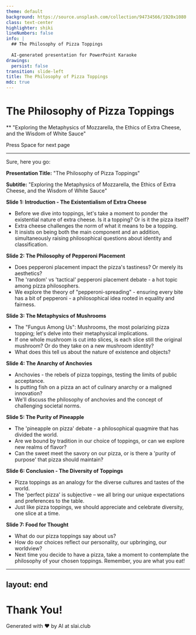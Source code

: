 ```yaml
---
theme: default
background: https://source.unsplash.com/collection/94734566/1920x1080
class: text-center
highlighter: shiki
lineNumbers: false
info: |
  ## The Philosophy of Pizza Toppings
  
  AI-generated presentation for PowerPoint Karaoke
drawings:
  persist: false
transition: slide-left
title: The Philosophy of Pizza Toppings
mdc: true
---
```


# The Philosophy of Pizza Toppings

** "Exploring the Metaphysics of Mozzarella, the Ethics of Extra Cheese, and the Wisdom of White Sauce"

<div class="pt-12">
  <span @click="$slidev.nav.next" class="px-2 py-1 rounded cursor-pointer" hover="bg-white bg-opacity-10">
    Press Space for next page <carbon:arrow-right class="inline"/>
  </span>
</div>

<div class="abs-br m-6 flex gap-2">
  <a href="https://github.com/beevelop/slai.club" target="_blank" alt="GitHub"
    class="text-xl slidev-icon-btn opacity-50 !border-none !hover:text-white">
    <carbon-logo-github />
  </a>
</div>

---

Sure, here you go: 

**Presentation Title:** "The Philosophy of Pizza Toppings"

**Subtitle:** "Exploring the Metaphysics of Mozzarella, the Ethics of Extra Cheese, and the Wisdom of White Sauce"

**Slide 1: Introduction - The Existentialism of Extra Cheese**
- Before we dive into toppings, let's take a moment to ponder the existential nature of extra cheese. Is it a topping? Or is it the pizza itself? 
- Extra cheese challenges the norm of what it means to be a topping.
- It insists on being both the main component and an addition, simultaneously raising philosophical questions about identity and classification.

**Slide 2: The Philosophy of Pepperoni Placement**
- Does pepperoni placement impact the pizza's tastiness? Or merely its aesthetics?
- The 'random' vs 'tactical' pepperoni placement debate - a hot topic among pizza philosophers.
- We explore the theory of "pepperoni-spreading" - ensuring every bite has a bit of pepperoni - a philosophical idea rooted in equality and fairness.

**Slide 3: The Metaphysics of Mushrooms**
- The "Fungus Among Us": Mushrooms, the most polarizing pizza topping; let's delve into their metaphysical implications.
- If one whole mushroom is cut into slices, is each slice still the original mushroom? Or do they take on a new mushroom identity?
- What does this tell us about the nature of existence and objects? 

**Slide 4: The Anarchy of Anchovies**
- Anchovies - the rebels of pizza toppings, testing the limits of public acceptance.
- Is putting fish on a pizza an act of culinary anarchy or a maligned innovation?
- We'll discuss the philosophy of anchovies and the concept of challenging societal norms.

**Slide 5: The Purity of Pineapple**
- The 'pineapple on pizza' debate - a philosophical quagmire that has divided the world.
- Are we bound by tradition in our choice of toppings, or can we explore new realms of flavor? 
- Can the sweet meet the savory on our pizza, or is there a 'purity of purpose' that pizza should maintain?

**Slide 6: Conclusion - The Diversity of Toppings**
- Pizza toppings as an analogy for the diverse cultures and tastes of the world.
- The 'perfect pizza' is subjective – we all bring our unique expectations and preferences to the table.
- Just like pizza toppings, we should appreciate and celebrate diversity, one slice at a time. 

**Slide 7: Food for Thought**
- What do our pizza toppings say about us?
- How do our choices reflect our personality, our upbringing, our worldview?
- Next time you decide to have a pizza, take a moment to contemplate the philosophy of your chosen toppings. Remember, you are what you eat!

---
layout: end
---

# Thank You!

Generated with ❤️ by AI at slai.club

